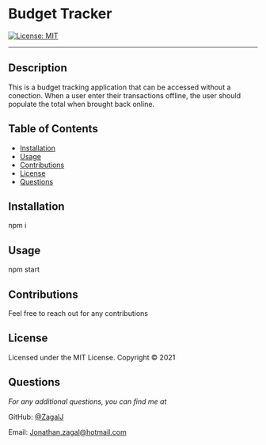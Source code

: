 # Budget Tracker

[![License: MIT](https://img.shields.io/badge/License-MIT-yellow.svg)](https://opensource.org/licenses/MIT)

---

## Description
This is a budget tracking application that can be accessed without a conection. When a user enter their transactions offline, the user should populate the total when brought back online.

## Table of Contents
* [Installation](#installation)
* [Usage](#usage)
* [Contributions](#contributions)
* [License](#license)
* [Questions](#questions)

## Installation
npm i

## Usage
npm start

## Contributions
Feel free to reach out for any contributions

## License 
Licensed under the MIT License. Copyright © 2021

## Questions
*For any additional questions, you can find me at* 

GitHub: [@ZagalJ](https://github.com/ZagalJ/)

Email: [Jonathan.zagal@hotmail.com](mailto:Jonathan.zagal@hotmail.com)
